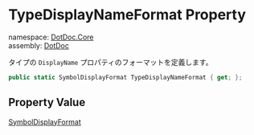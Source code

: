 ﻿# TypeDisplayNameFormat Property

namespace: [DotDoc\.Core](../../DotDoc.Core.md)<br />
assembly: [DotDoc](../../../DotDoc.md)

タイプの `DisplayName` プロパティのフォーマットを定義します。

```csharp
public static SymbolDisplayFormat TypeDisplayNameFormat { get; };
```

## Property Value

[SymbolDisplayFormat](https://docs.microsoft.com/dotnet/api/Microsoft.CodeAnalysis.SymbolDisplayFormat)

